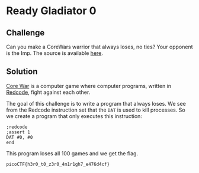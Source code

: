 # Ready Gladiator 0

## Challenge

Can you make a CoreWars warrior that always loses, no ties? Your opponent is the Imp. The source is available [here](https://artifacts.picoctf.net/c/311/imp.red).

## Solution

[Core War](https://en.wikipedia.org/wiki/Core_War) is a computer game where computer programs, written in [Redcode](https://vyznev.net/corewar/guide.html), fight against each other.

The goal of this challenge is to write a program that always loses. We see from the Redcode instruction set that the `DAT` is used to kill processes. So we create a program that only executes this instruction:

```
;redcode
;assert 1
DAT #0, #0
end
```

This program loses all 100 games and we get the flag.

`picoCTF{h3r0_t0_z3r0_4m1r1gh7_e476d4cf}`
